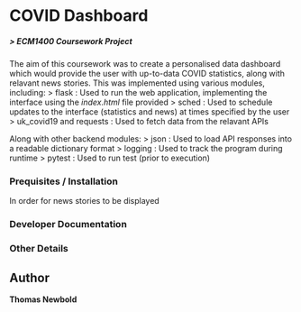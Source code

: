 # COVID Dashboard

#####      > ECM1400 Coursework Project

The aim of this coursework was to create a personalised data dashboard which would provide the user with up-to-data COVID statistics, along with relavant news stories.
This was implemented using various modules, including:
	> flask : Used to run the web application, implementing the interface using the *index.html* file provided
	> sched : Used to schedule updates to the interface (statistics and news) at times specified by the user
	> uk_covid19 and requests : Used to fetch data from the relavant APIs

Along with other backend modules:
	> json : Used to load API responses into a readable dictionary format
	> logging : Used to track the program during runtime
	> pytest : Used to run test (prior to execution)

### Prequisites / Installation

In order for news stories to be displayed

### Developer Documentation



### Other Details

## Author

**Thomas Newbold**